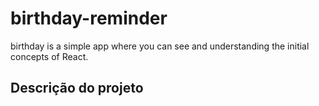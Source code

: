# birthday-reminder

birthday is a simple app where you can see and understanding the initial concepts of React.

## Descrição do projeto
